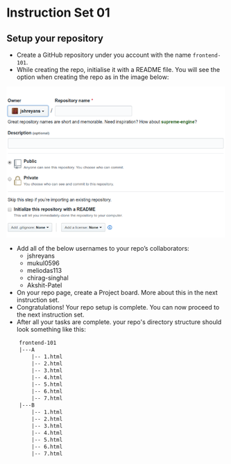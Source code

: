 # Instruction Set 01
## Setup your repository

* Create a GitHub repository under you account with the name `frontend-101`. 
* While creating the repo, initialise it with a README file. You will see the option when creating the repo as in the image below:

![](./ss/readme.png)
* Add all of the below usernames to your repo’s collaborators:
    - jshreyans
    - mukul0596
    - meliodas113
    - chirag-singhal
    - Akshit-Patel
* On your repo page, create a Project board. More about this in the next instruction set.
* Congratulations! Your repo setup is complete. You can now proceed to the next instruction set.
* After all your tasks are complete. your repo's directory structure should look something like this:
```
    frontend-101
    |---A
        |-- 1.html
        |-- 2.html
        |-- 3.html
        |-- 4.html
        |-- 5.html
        |-- 6.html
        |-- 7.html
    |---B
        |-- 1.html
        |-- 2.html
        |-- 3.html
        |-- 4.html
        |-- 5.html
        |-- 6.html
        |-- 7.html
```